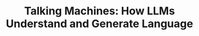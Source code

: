 ---
layout : null
title : "Talking Machines: How LLMs Understand and Generate Language"
speaker : "Zakaria Hachm"
start : "1330"
end : "1400"
---